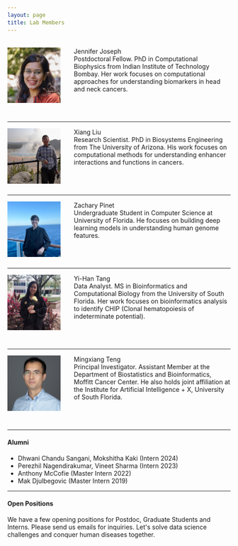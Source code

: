 ```yaml
---
layout: page
title: Lab Members
---
```



<br>
<img style="float:left;margin: 0 30px 0 0;width:120px;height:125px;"
src="/assets/themes/twitter/bootstrap/img/jenniferjoseph.jpg"> 
Jennifer Joseph<br>
Postdoctoral Fellow. PhD in Computational Biophysics from Indian
Institute of Technology Bombay. Her work focuses on computational
approaches for understanding biomarkers in head and neck cancers.<br><br><br><br>

---

<img style="float:left;margin: 0 30px 0 0;width:120px;height:125px;"
src="/assets/themes/twitter/bootstrap/img/xiangliu.jpg">
Xiang Liu<br>
Research Scientist. PhD in Biosystems Engineering from The University of
Arizona. His work focuses on computational methods for understanding
enhancer interactions and functions in cancers.<br><br><br><br>

---

<img style="float:left;margin: 0 30px 0 0;width:120px;height:125px;"
src="/assets/themes/twitter/bootstrap/img/zachpinet.jpg">
Zachary Pinet <br>
Undergraduate Student in Computer Science at University of
Florida. He focuses on building deep learning models in
understanding human genome features.<br><br><br><br>

---

<img style="float:left;margin: 0 30px 0 0;width:120px;height:125px;"
src="/assets/themes/twitter/bootstrap/img/yihantang.jpg"> 
Yi-Han Tang <br>
Data Analyst. MS in Bioinformatics and Computational Biology from the
University of South Florida. Her work focuses on bioinformatics
analysis to identify CHIP (Clonal hematopoiesis of indeterminate
potential).<br><br><br><br>

---

<img style="float:left;margin: 0 30px 0 0;width:120px;height:125px;"
src="/assets/themes/twitter/bootstrap/img/mt.jpg"> 
Mingxiang Teng <br>
Principal Investigator. Assistant Member at the Department of
Biostatistics and Bioinformatics, Moffitt Cancer Center. He also holds
joint affiliation at the Institute for Artificial Intelligence + X,
University of South Florida.<br><br><br><br>

---

#### Alumni

- Dhwani Chandu Sangani, Mokshitha Kaki (Intern 2024)
- Perezhil Nagendirakumar, Vineet Sharma (Intern 2023)
- Anthony McCofie (Master Intern 2022)
- Mak Djulbegovic (Master Intern 2019)

---

#### Open Positions

We have a few opening positions for Postdoc, Graduate
Students and Interns. Please send us emails for inquiries. Let's
solve data science challenges and conquer human diseases together.
